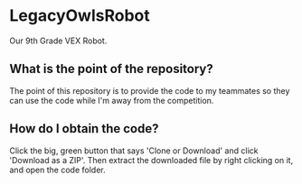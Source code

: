 # LegacyOwlsRobot
Our 9th Grade VEX Robot.

## What is the point of the repository?
The point of this repository is to provide the code to my teammates so they can use the code while I'm away from the competition.

## How do I obtain the code?
Click the big, green button that says 'Clone or Download' and click 'Download as a ZIP'. Then extract the downloaded file by right clicking on it, and open the code folder.
